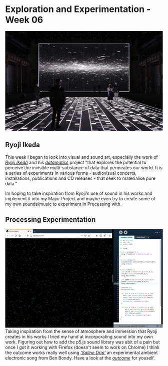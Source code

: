# Exploration and Experimentation - Week 06
![](ryoji.jpeg) <br/>
## Ryoji Ikeda
This week I began to look into visual and sound art, especially the work of [*Ryoji Ikeda*](http://www.ryojiikeda.com/) and his [*datamatics*](http://www.ryojiikeda.com/project/datamatics/?fbclid=IwAR3fjztq06NIOVAcqhVfksC-cztDaakEeMaU3bNkZ6g3TesdKGrbt7JWp5E) project "that explores the potential to perceive the invisible multi-substance of data that permeates our world. It is a series of experiments in various forms - audiovisual concerts, installations, publications and CD releases - that seek to materialise pure data."

Im hoping to take inspiration from Ryoji's use of sound in his works and implement it into my Major Project and maybe even try to create some of my own sounds/music to experiment in Processing with.
 
## Processing Experimentation 
![](random_circles.png) 
Taking inspiration from the sense of atmosphere and immersion that Ryoji creates in his works I tried my hand at incorporating sound into my own work. Figuring out how to add the p5.js sound library was abit of a pain but once I got it working with Firefox (doesn't seem to work on Chrome) I think the outcome works really well using [*'Saline Drip'*](https://bblisss.bandcamp.com/track/saline-drip) an experimental ambient electronic song from Ben Bondy. Have a look at the [*outcome*](https://fergarundel.github.io/CODE-WORDS/week_06/SoundTest/) for youself.
